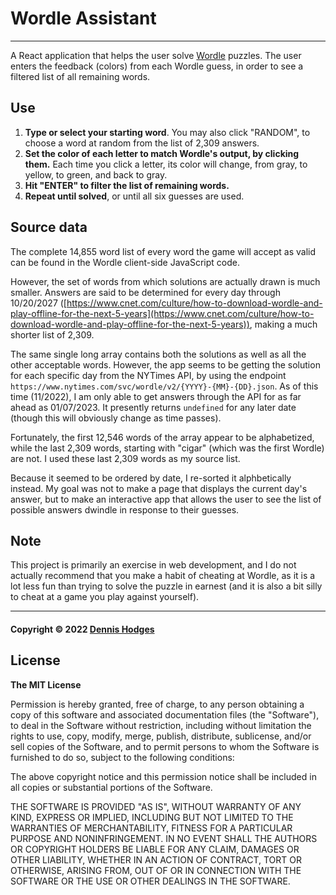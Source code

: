 # Wordle Assistant
---

A React application that helps the user solve [Wordle](https://www.nytimes.com/games/wordle/index.html) puzzles. The user enters the feedback (colors) from each Wordle guess, in order to see a filtered list of all remaining words.

## Use

1. **Type or select your starting word**. You may also click "RANDOM", to choose a word at random from the list of 2,309 answers.
3. **Set the color of each letter to match Wordle's output, by clicking them.** Each time you click a letter, its color will change, from gray, to yellow, to green, and back to gray.
4. **Hit "ENTER" to filter the list of remaining words.** 
5. **Repeat until solved**, or until all six guesses are used.

## Source data

The complete 14,855 word list of every word the game will accept as valid can be found in the Wordle client-side JavaScript code. 

However, the set of words from which solutions are actually drawn is much smaller. Answers are said to be determined for every day through 10/20/2027 ([https://www.cnet.com/culture/how-to-download-wordle-and-play-offline-for-the-next-5-years](https://www.cnet.com/culture/how-to-download-wordle-and-play-offline-for-the-next-5-years)), making a much shorter list of 2,309.

The same single long array contains both the solutions as well as all the other acceptable words. However, the app seems to be getting the solution for each specific day from the NYTimes API, by using the endpoint `https://www.nytimes.com/svc/wordle/v2/{YYYY}-{MM}-{DD}.json`. As of this time (11/2022), I am only able to get answers through the API for as far ahead as 01/07/2023. It presently returns `undefined` for any later date (though this will obviously change as time passes). 

Fortunately, the first 12,546 words of the array appear to be alphabetized, while the last 2,309 words, starting with "cigar" (which was the first Wordle) are not. I used these last 2,309 words as my source list.

Because it seemed to be ordered by date, I re-sorted it alphbetically instead. My goal was not to make a page that displays the current day's answer, but to make an interactive app that allows the user to see the list of possible answers dwindle in response to their guesses.


## Note
This project is primarily an exercise in web development, and I do not actually recommend that you make a habit of cheating at Wordle, as it is a lot less fun than trying to solve the puzzle in earnest (and it is also a bit silly to cheat at a game you play against yourself).

---

#### Copyright © 2022 [Dennis Hodges](https://dennis-hodges.com) 

## License

__The MIT License__

Permission is hereby granted, free of charge, to any person obtaining a copy
of this software and associated documentation files (the "Software"), to deal
in the Software without restriction, including without limitation the rights
to use, copy, modify, merge, publish, distribute, sublicense, and/or sell
copies of the Software, and to permit persons to whom the Software is
furnished to do so, subject to the following conditions:

The above copyright notice and this permission notice shall be included in
all copies or substantial portions of the Software.

THE SOFTWARE IS PROVIDED "AS IS", WITHOUT WARRANTY OF ANY KIND, EXPRESS OR
IMPLIED, INCLUDING BUT NOT LIMITED TO THE WARRANTIES OF MERCHANTABILITY,
FITNESS FOR A PARTICULAR PURPOSE AND NONINFRINGEMENT. IN NO EVENT SHALL THE
AUTHORS OR COPYRIGHT HOLDERS BE LIABLE FOR ANY CLAIM, DAMAGES OR OTHER
LIABILITY, WHETHER IN AN ACTION OF CONTRACT, TORT OR OTHERWISE, ARISING FROM,
OUT OF OR IN CONNECTION WITH THE SOFTWARE OR THE USE OR OTHER DEALINGS IN
THE SOFTWARE.